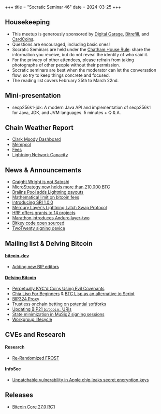 +++
title = "Socratic Seminar 46"
date = 2024-03-25
+++

Housekeeping
------------

- This meetup is generously sponsored by [Digital Garage](https://dg717.com/), [Bitrefill](https://bitrefill.com/), and [CardCoins](https://cardcoins.co).
- Questions are encouraged, including basic ones!
- Socratic Seminars are held under the [Chatham House Rule](https://www.chathamhouse.org/about-us/chatham-house-rule): share the information you receive, but do not reveal the identity of who said it.
- For the privacy of other attendees, please refrain from taking photographs of other people without their permission.
- Socratic seminars are best when the moderator can let the conversation flow, so try to keep things concrete and focused.
- The reading list covers February 25th to March 22nd.

Mini-presentation
-----------------

- secp256k1-jdk: A modern Java API and implementation of secp256k1 for Java, JDK, and JVM languages. 5 minutes + Q & A.

Chain Weather Report
--------------------

- [Clark Moody Dashboard](https://dashboard.clarkmoody.com/)
- [Mempool](https://www.bitcoin-mempool.info/#BTC,30d,weight)
- [Fees](https://transactionfee.info/charts/fees-package-feerates/)
- [Lightning Network Capacity](https://bitcoinvisuals.com/ln-capacity)

News & Announcements
--------------------

- [Craight Wright is not Satoshi](https://bitcoinmagazine.com/legal/craig-wright-is-not-the-inventor-of-bitcoin-judge-rules)
- [MicroStrategy now holds more than 210,000 BTC](https://twitter.com/saylor/status/1770061111146033385)
- [Braiins Pool adds Lightning payouts](https://twitter.com/BraiinsMining/status/1760319741560856983)
- [Mathematical limit on bitcoin fees](https://twitter.com/MrHodl/status/1761755745580716287)
- [Introducing SRI 1.0.0](https://stratumprotocol.org/blog/sri-1-0-0/)
- [Mercury Layer's Lightning Latch Swap Protocol](https://bitcoinmagazine.com/technical/mercury-layers-lightning-latch-swap-protocol)
- [HRF offers grants to 14 projects ](https://hrf.org/devfund2024q1)
- [Marathon introduces Anduro layer-two](https://ir.mara.com/news-events/press-releases/detail/1344/marathon-digital-holdings-introduces-anduro-a-new)
- [Bitkey code open sourced](https://bitkey.build/sharing-the-code-behind-bitkey/)
- [TwoTwenty signing device](https://twitter.com/afilini/status/1766085500106920268)

Mailing list & Delving Bitcoin
------------------------------
#### [bitcoin-dev](https://groups.google.com/g/bitcoindev)
- [Adding new BIP editors](https://groups.google.com/g/bitcoindev/c/cuMZ77KEQAA)

#### [Delving Bitcoin](https://delvingbitcoin.org/)
- [Perpetually KYC'd Coins Using Evil Covenants](https://delvingbitcoin.org/t/perpetually-kycd-coins-using-evil-covenants)
- [Chia Lisp For Beginners](https://delvingbitcoin.org/t/chia-lisp-for-bitcoiners/636) & [BTC Lisp as an alternative to Script](https://delvingbitcoin.org/t/btc-lisp-as-an-alternative-to-script/682)
- [BIP324 Proxy](https://delvingbitcoin.org/t/bip324-proxy-easy-integration-of-v2-transport-protocol-for-light-clients-poc/678)
- [Trustless onchain betting on potential softforks](https://delvingbitcoin.org/t/economic-majority-signaling-for-op-ctv-activation/635)
- [Updating BIP21 `bitcoin:` URIs](https://delvingbitcoin.org/t/revisiting-bip21/630)
- [State minimization in MuSig2 signing sessions](https://delvingbitcoin.org/t/state-minimization-in-musig2-signing-sessions/626)
- [Workgroup lifecycle](https://delvingbitcoin.org/t/workgroup-lifecycle/598)

CVEs and Research
-----------------
#### Research
- [Re-Randomized FROST](https://eprint.iacr.org/2024/436)

#### InfoSec
- [Unpatchable vulnerability in Apple chip leaks secret encryption keys](https://arstechnica.com/security/2024/03/hackers-can-extract-secret-encryption-keys-from-apples-mac-chips/)

Releases
--------

- [Bitcoin Core 27.0 RC1](https://github.com/bitcoin-core/bitcoin-devwiki/wiki/27.0-Release-Notes-Draft)
